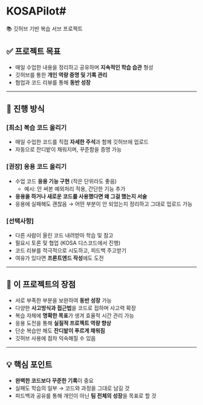 # KOSAPilot# 

📚 깃허브 기반 복습 서브 프로젝트

## ✅ 프로젝트 목표
- 매일 수업한 내용을 정리하고 공유하며 **지속적인 학습 습관** 형성
- 깃허브를 통한 **개인 역량 증명 및 기록 관리**
- 협업과 코드 리뷰를 통해 **동반 성장**

---

## 📝 진행 방식

### [최소] 복습 코드 올리기
- 매일 수업한 코드를 직접 **자세한 주석**과 함께 깃허브에 업로드
- 자동으로 잔디밭이 채워지며, 꾸준함을 증명 가능

### [권장] 응용 코드 올리기
- 수업 코드 **응용 기능 구현** (작은 단위라도 좋음)
  - 예시: 안 써본 예외처리 적용, 간단한 기능 추가
- **응용을 하거나 새로운 코드를 사용했다면 왜 그걸 했는지 서술**
- 응용에 실패해도 괜찮음 → 어떤 부분이 안 되었는지 정리하고 그대로 업로드 가능

### [선택사항]
- 다른 사람이 올린 코드 내려받아 학습 및 참고
- 필요시 토론 및 협업 (KOSA 디스코드에서 진행)
- 코드 리뷰를 적극적으로 시도하고, 피드백 주고받기
- 여유가 있다면 **프론트엔드 작성**에도 도전  


---

## 🌱 이 프로젝트의 장점
- 서로 부족한 부분을 보완하여 **동반 성장** 가능
- 다양한 **사고방식과 접근법**을 코드로 접하며 사고력 확장
- 복습 자체에 **명확한 목표**가 생겨 효율적 시간 관리 가능
- 응용 도전을 통해 **실질적 프로젝트 역량 향상**
- 단순 복습만 해도 **잔디밭이 푸르게 채워짐**
- 깃허브 사용에 점차 익숙해질 수 있음

---

## 💡 핵심 포인트
- **완벽한 코드보다 꾸준한 기록**이 중요
- 실패도 학습의 일부 → 코드와 과정을 그대로 남길 것
- 피드백과 공유를 통해 개인이 아닌 **팀 전체의 성장**을 목표로 할 것


